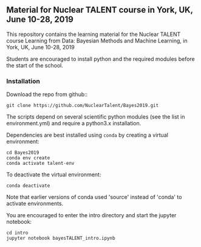 ## Material for Nuclear TALENT course in York, UK, June 10-28, 2019

This repository contains the learning material for the Nuclear TALENT course
Learning from Data: Bayesian Methods and Machine Learning, in York, UK, June 10-28, 2019 

Students are encouraged to install python and the required modules before the start of the school.


### Installation

Download the repo from github::

    git clone https://github.com/NuclearTalent/Bayes2019.git

The scripts depend on several scientific python modules (see
the list in environment.yml) and require a python3.x installation. 

Dependencies are best installed using ``conda`` by creating
a virtual environment:

    cd Bayes2019
    conda env create
    conda activate talent-env

To deactivate the virtual environment:

    conda deactivate

Note that earlier versions of conda used 'source' instead of 'conda' to activate environments.

You are encouraged to enter the intro directory and start the jupyter notebook:

    cd intro
    jupyter notebook bayesTALENT_intro.ipynb
